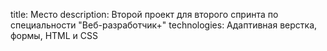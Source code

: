 title: Место
description: Второй проект для второго спринта по специальности "Веб-разработчик+"
technologies: Адаптивная верстка, формы, HTML и CSS